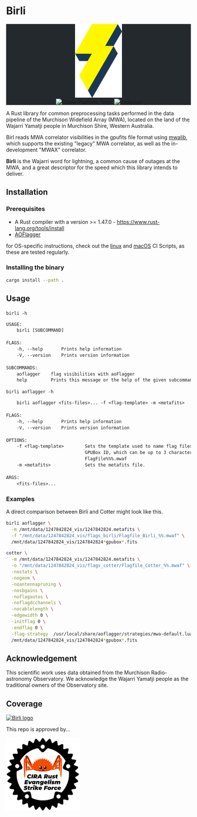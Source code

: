 # Birli

<!-- markdownlint-disable MD033 -->
<div class="bg-gray-dark" align="center" style="background-color:#24292e">
<img src="img/birli.png" height="200px" alt="Birli logo">
<br/>
<img src="https://github.com/MWATelescope/Birli/workflows/Cross-Platform%20Tests/badge.svg" alt="Cross-Platform Tests">
<a href="https://codecov.io/gh/MWATelescope/Birli"><img src="https://codecov.io/gh/MWATelescope/Birli/branch/main/graph/badge.svg?token=PK2KYEZOW9" alt="codecov"></a>
</div>

A Rust library for common preprocessing tasks performed in the data pipeline of the Murchison
Widefield Array (MWA), located on the land of the Wajarri Yamatji people in Murchison Shire, Western
Australia.

Birl reads MWA correlator visibilities in the gpufits file format using
[mwalib](https://github.com/MWATelescope/mwalib), which supports the existing "legacy" MWA
correlator, as well as the in-development "MWAX" correlator.

**Birli** is the Wajarri word for lightning, a common cause of outages at the MWA, and a great
descriptor for the speed which this library intends to deliver.

## Installation

### Prerequisites

- A Rust compiler with a version >= 1.47.0 - <https://www.rust-lang.org/tools/install>
- [AOFlagger](https://gitlab.com/aroffringa/aoflagger)

for OS-specific instructions, check out the [linux](https://github.com/MWATelescope/Birli/blob/main/.github/workflows/linux_test.yml) and [macOS](https://github.com/MWATelescope/Birli/blob/main/.github/workflows/macos_test.yml) CI Scripts, as these are tested regularly.

### Installing the binary

```bash
cargo install --path .
```

## Usage

`birli -h`

```txt
USAGE:
    birli [SUBCOMMAND]

FLAGS:
    -h, --help       Prints help information
    -V, --version    Prints version information

SUBCOMMANDS:
    aoflagger    flag visibilities with aoFlagger
    help         Prints this message or the help of the given subcommand(s)
```

`birli aoflagger -h`

```txt
    birli aoflagger <fits-files>... -f <flag-template> -m <metafits>

FLAGS:
    -h, --help       Prints help information
    -V, --version    Prints version information

OPTIONS:
    -f <flag-template>        Sets the template used to name flag files. Percents are substituted for the zero-prefixed
                              GPUBox ID, which can be up to 3 characters log. Similar to -o in Cotter. Example:
                              FlagFile%%%.mwaf
    -m <metafits>             Sets the metafits file.

ARGS:
    <fits-files>...
```

### Examples

A direct comparison between Birli and Cotter might look like this.

```bash
birli aoflagger \
  -m /mnt/data/1247842824_vis/1247842824.metafits \
  -f "/mnt/data/1247842824_vis/flags_birli/Flagfile_Birli_%%.mwaf" \
  /mnt/data/1247842824_vis/1247842824*gpubox*.fits
```

```bash
cotter \
  -m /mnt/data/1247842824_vis/1247842824.metafits \
  -o "/mnt/data/1247842824_vis/flags_cotter/Flagfile_Cotter_%%.mwaf" \
  -nostats \
  -nogeom \
  -noantennapruning \
  -nosbgains \
  -noflagautos \
  -noflagdcchannels \
  -nocablelength \
  -edgewidth 0 \
  -initflag 0 \
  -endflag 0 \
  -flag-strategy  /usr/local/share/aoflagger/strategies/mwa-default.lua \
  /mnt/data/1247842824_vis/1247842824*gpubox*.fits
```

## Acknowledgement

This scientific work uses data obtained from the Murchison Radio-astronomy Observatory. We
acknowledge the Wajarri Yamatji people as the traditional owners of the Observatory site.

## Coverage

<a href="https://codecov.io/gh/MWATelescope/Birli"><img src="https://codecov.io/gh/MWATelescope/Birli/branch/main/graphs/sunburst.svg" height="200px" alt="Birli logo"></a>

This repo is approved by...

<img src="https://github.com/MWATelescope/Birli/raw/main/img/CIRA_Rust_Evangelism_Strike_Force.png" height="200px" alt="CIRA Rust Evangelism Strike Force logo">
